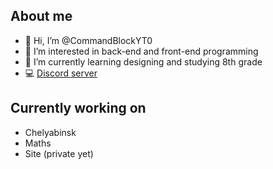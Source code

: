 ## About me

- 👋 Hi, I’m @CommandBlockYT0
- 👀 I’m interested in back-end and front-end programming
- 🌱 I’m currently learning designing and studying 8th grade
- 💻 [Discord server](https://discord.gg/gcTUREqrDc)

## Currently working on
- Chelyabinsk
- Maths
- Site (private yet)
